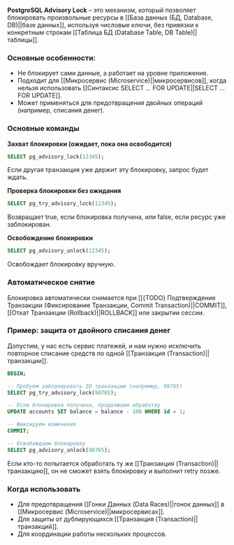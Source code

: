 **PostgreSQL Advisory Lock** – это механизм, который позволяет блокировать произвольные ресурсы в [[База данных (БД, Database, DB)||базе данных]], используя числовые ключи, без привязки к конкретным строкам [[Таблица БД (Database Table, DB Table)||таблицы]].


### Основные особенности:

- Не блокирует сами данные, а работает на уровне приложения.
- Подходит для [[Микросервис (Microservice)||микросервисов]], когда нельзя использовать [[Синтаксис SELECT ...  FOR UPDATE||SELECT ... FOR UPDATE]].
- Может применяться для предотвращения двойных операций (например, списания денег).


### Основные команды

**Захват блокировки (ожидает, пока она освободится)**

```sql
SELECT pg_advisory_lock(12345);
```

Если другая транзакция уже держит эту блокировку, запрос будет ждать.


**Проверка блокировки без ожидания**

```sql
SELECT pg_try_advisory_lock(12345);
```

Возвращает true, если блокировка получена, или false, если ресурс уже заблокирован.


**Освобождение блокировки**

```sql
SELECT pg_advisory_unlock(12345);
```

Освобождает блокировку вручную.


### Автоматическое снятие

Блокировка автоматически снимается при [[{TODO} Подтверждение Транзакции (Фиксирование Транзакции, Commit Transaction)||COMMIT]], [[Откат Транзакции (Rollback)||ROLLBACK]] или закрытии сессии.


### Пример: защита от двойного списания денег

Допустим, у нас есть сервис платежей, и нам нужно исключить повторное списание средств по одной [[Транзакция (Transaction)||транзакции]].

```sql
BEGIN;

-- Пробуем заблокировать ID транзакции (например, 98765)
SELECT pg_try_advisory_lock(98765);

-- Если блокировка получена, продолжаем обработку
UPDATE accounts SET balance = balance - 100 WHERE id = 1;

-- Фиксируем изменения
COMMIT;

-- Освобождаем блокировку
SELECT pg_advisory_unlock(98765);
```

Если кто-то попытается обработать ту же [[Транзакция (Transaction)||транзакцию]], он не сможет взять блокировку и выполнит retry позже.


### Когда использовать

- Для предотвращения [[Гонки Данных (Data Races)||гонок данных]] в [[Микросервис (Microservice)||микросервисах]].
- Для защиты от дублирующихся [[Транзакция (Transaction)||транзакций]].
- Для координации работы нескольких процессов.